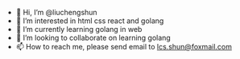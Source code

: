 - 👋 Hi, I’m @liuchengshun
- 👀 I’m interested in html css react and golang
- 🌱 I’m currently learning golang in web
- 💞️ I’m looking to collaborate on learning golang
- 📫 How to reach me, please send email to lcs.shun@foxmail.com

<!---
liuchengshun/liuchengshun is a ✨ special ✨ repository because its `README.md` (this file) appears on your GitHub profile.
You can click the Preview link to take a look at your changes.
--->
